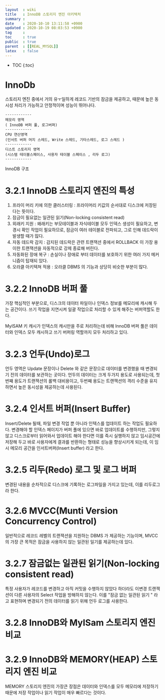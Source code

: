 ```yaml
---
layout  : wiki
title   : InnoDB 스토리지 엔진 아키텍처
summary : 
date    : 2020-10-10 13:11:58 +0900
updated : 2020-10-19 08:03:53 +0900
tag     : 
toc     : true
public  : true
parent  : [[REAL_MYSQL]]
latex   : false
---
```

* TOC
{:toc}

# InnoDb
스토리지 엔진 중에서 거의 유ㅜ일하게 레코드 기반의 잠금을 제공하고, 때문에 높은 동시성 처리가 가능하고 안정적이며 성능이 뛰어나다.

```
------------
메모리 영역
( InnoDB 버퍼 풀, 로그버퍼)
------------
CPU 연산영역
(인서트 버퍼 머지 스레드, Write 스레드, 기타스레드, 로그 스레드 )
------------
디스트 스토리지 영역
(시스템 테이블스페이스, 사용자 테이블 스페이스 , 리두 로그)
------------

```
InnoDB 구조 

# 3.2.1 InnoDB 스토리지 엔진의 특성 
1. 프라이 머리 키에 의한 클러스터링 : 프라이머리 키값의 순서대로 디스크에 저장된다는 뜻이다.
2. 잠금이 필요없는 일관된 읽기(Non-locking consistent read)
3. 외래키 지원 : 왜래키는 부모테이블과 자식테이블 모두 인덱스 생성이 필요하고, 변경시 확인 작업이 필요하므로, 잠금이 여러 테이블로 전파되고, 그로 인해 데드락이 발생할 때가 많다.
4. 자동 데드락 감지 : 감지된 데드락은 관련 트랜잭션 중에서 ROLLBACK 이 가장 용이한 트랜잭션을 자동적으로 강제 종료해 버린다.
5. 자동화된 장애 복구 : 손실이나 장애로 부터 데이터를 보호하기 위한 여러 가지 메커니즘이 탑재되 있다.
6. 오라클 아키텍쳐 적용 : 오라클 DBMS 의 기능과 상당히 비슷한 부분이 많다.

# 3.2.2 InnoDB 버퍼 풀
가장 핵심적인 부분으로, 디스크의 데이터 파일이나 인덱스 정보를 메모리에 캐시해 두는 공간이다. 쓰기 작업을 지연시켜 일괄 작업으로 처리할 수 있게 해주는 버퍼역할도 한다.

MyISAM 키 캐시가 인덱스의 캐시만을 주로 처리하는데 비해 InnoDB 버퍼 풀은 데이터와 인덱스 모두 캐시하고 쓰기 버퍼링 역할까지 모두 처리하고 있다.

# 3.2.3 언두(Undo)로그
언두 영역은 Update 문장이나 Delete 와 같은 문장으로 데이터를 변경했을 때 변경되기 전의 데이터를 보관하는 곳이다.
언두의 데이터는 크게 두가지 용도로 사용되는데, 첫번째 용도가 트랜잭션의 롤백 대비용이고, 두번째 용도는 트랜잭션의 격리 수준을 유지하면서 높은 동시성을 제공하는데 사용된다.


# 3.2.4 인서트 버퍼(Insert Buffer)
Insert/Delete 될때, 파일 변경 작업 뿐 아니라 인텍스를 업데이트 하는 작업도 필요하다. 변경해야 할 인덱스 페이지가 버퍼 풀에 있으면 바로 업데이트를 수행하지만, 그렇지 않고 디스크로부터 읽어와서 업데이트 해야 한다면 이를 즉시 실행하지 않고 임시공간에 저장해 두고 바로 사용자에게 결과를  반환하는 형태로 성능을 향상시키게 되는데, 이 임시 메모리 공간을 인서트버퍼(Insert buffer) 라고 한다.


# 3.2.5 리두(Redo) 로그 및 로그 버퍼
변경된 내용을 순차적으로 디스크에 기록하는 로그파일을 가지고 있는데, 이를 리두로그라 한다.

# 3.2.6 MVCC(Munti Version Concurrency Control)
일반적으로 레코드 레벨의 트랜잭션을 지원하는 DBMS 가 제공하는 기능이며, MVCC 의 가장 큰 목적은 잠금을 사용하지 않는 일관된 일기를 제공하는데 있다.

# 3.2.7 잠금없는 일관된 읽기(Non-locking consistent read)
특정 사용자가 레코드를 변경하고 아직 커밋을 수행하지 않았다 하더라도 이변경 트랜잭션이 다른 사용자의 Select 작업을 방해하지 않는다. 이를 "잠금 없는 일관된 읽기 " 라고 표현하며 변경되기 전의 데이터를 읽기 위해 언두 로그를 사용한다.

# 3.2.8  InnoDB와 MyISam 스토리지 엔진 비교


# 3.2.9 InnoDB와 MEMORY(HEAP) 스토리지 엔진 비교
MEMORY 스토리지 엔진의 가장큰 장점은 데이터와 인덱스를 모두 메모리에 저장하기때문에 저장 작업이나 읽기 작업이 매우 빠르다는 것이다.



